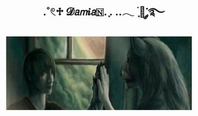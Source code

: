 <div align="center">
<h1 align="center">ㅤ.˚𓏲♱ 𝓓𝘢𝘮𝒊𝘢🇳. ִֶָ. ..𓂃 ࣪ ִֶָ🦇་༘࿐
</div>

<p align="center">
 <img widht="400"  height="200" src="https://github.com/damaskinho/damaskinho/blob/dd92d043ae13d0bdea713d2d73a2b855614cbc33/9288bbcca42064eb5083b45301ba4f95.jpg">
</p>
